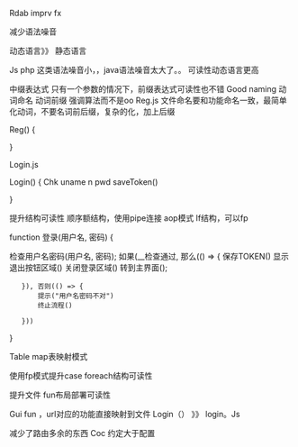 Rdab imprv  fx


减少语法噪音


动态语言》》 静态语言

Js php 这类语法噪音小，，java语法噪音太大了。。 可读性动态语言更高

中缀表达式
只有一个参数的情况下，前缀表达式可读性也不错
Good naming
动词命名  动词前缀
强调算法而不是oo
Reg.js        文件命名要和功能命名一致，最简单化动词，不要名词前后缀，复杂的化，加上后缀

Reg()
{


}

Login.js

Login()
{
Chk uname n pwd
saveToken()

}




提升结构可读性
顺序额结构，使用pipe连接  aop模式
If结构，可以fp

function 登录(用户名, 密码) {

   检查用户名密码(用户名, 密码);
   如果(__检查通过,
       那么(() => {
           保存TOKEN()
           显示退出按钮区域()
           关闭登录区域()
           转到主界面();

       }), 否则(() => {
           提示("用户名密码不对")
           终止流程()

       }))

}



Table map表映射模式

使用fp模式提升case foreach结构可读性

提升文件 fun布局部署可读性

Gui fun ，url对应的功能直接映射到文件
Login（） 》》 login。Js

减少了路由多余的东西
Coc 约定大于配置
